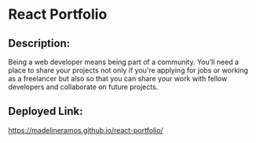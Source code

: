 # React Portfolio

## Description:

Being a web developer means being part of a community. You’ll need a place to share your projects not only if you're applying for jobs or working as a freelancer but also so that you can share your work with fellow developers and collaborate on future projects.


## Deployed Link:
https://madelineramos.github.io/react-portfolio/
